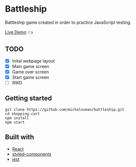 # Battleship

Battleship game created in order to practice JavaScript testing.

[Live Demo](https://michalosman.github.io/battleship/) :point_left:

## TODO

- [x] Inital webpage layout
- [x] Main game screen
- [x] Game over screen
- [x] Start game screen
- [ ] RWD

## Getting started

```
git clone https://github.com/michalosman/battleship.git
cd shopping-cart
npm install
npm start
```

## Built with

- [React](https://reactjs.org/)
- [styled-components](https://styled-components.com/)
- [jest](https://jestjs.io/)
